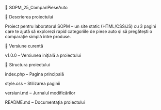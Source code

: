 🚀 SOPM_25_CompariPieseAuto

📌 Descrierea proiectului

Proiect pentru laboratorul SOPM – un site static (HTML/CSS/JS) cu 3 pagini care te ajută să explorezi rapid categoriile de piese auto și să pregătești o comparație simplă între produse.

🧪 Versiune curentă

v1.0.0 – Versiunea inițială a proiectului

📁 Structura proiectului

index.php – Pagina principală

style.css – Stilizarea paginii

versiuni.md – Jurnalul modificărilor

README.md – Documentația proiectului


